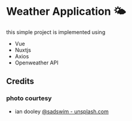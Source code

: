 # Weather Application 🌤

this simple project is implemented using

- Vue
- Nuxtjs
- Axios
- Openweather API


## Credits
### photo courtesy
- ian dooley [@sadswim - unsplash.com](https://unsplash.com/@sadswim)




